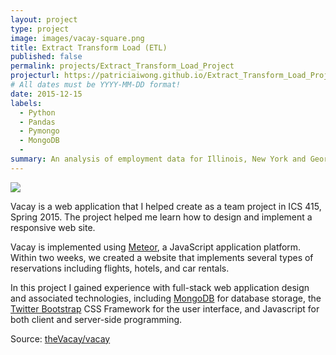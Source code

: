 ```yaml
---
layout: project
type: project
image: images/vacay-square.png
title: Extract Transform Load (ETL)
published: false
permalink: projects/Extract_Transform_Load_Project
projecturl: https://patriciaiwong.github.io/Extract_Transform_Load_Project/
# All dates must be YYYY-MM-DD format!
date: 2015-12-15
labels:
  - Python
  - Pandas
  - Pymongo
  - MongoDB
  - 
summary: An analysis of employment data for Illinois, New York and Georgia. Utilized Python and Pandas to extract data from the Department of Labor from May 2018, store data in a MongoDB database and populate a web page.
---
```


<img class="ui medium right floated rounded image" src="../images/vacay-home-page.png">

Vacay is a web application that I helped create as a team project in ICS 415, Spring 2015. The project helped me learn how to design and implement a responsive web site.

Vacay is implemented using [Meteor](http://meteor.com), a JavaScript application platform. Within two weeks, we created a website that implements several types of reservations including flights, hotels, and car rentals.

In this project I gained experience with full-stack web application design and associated technologies, including [MongoDB](http://mongodb.com) for database storage, the [Twitter Bootstrap](http://getbootstrap.com/) CSS Framework for the user interface, and Javascript for both client and server-side programming. 
 
Source: <a href="https://github.com/theVacay/vacay"><i class="large github icon"></i>theVacay/vacay</a>
